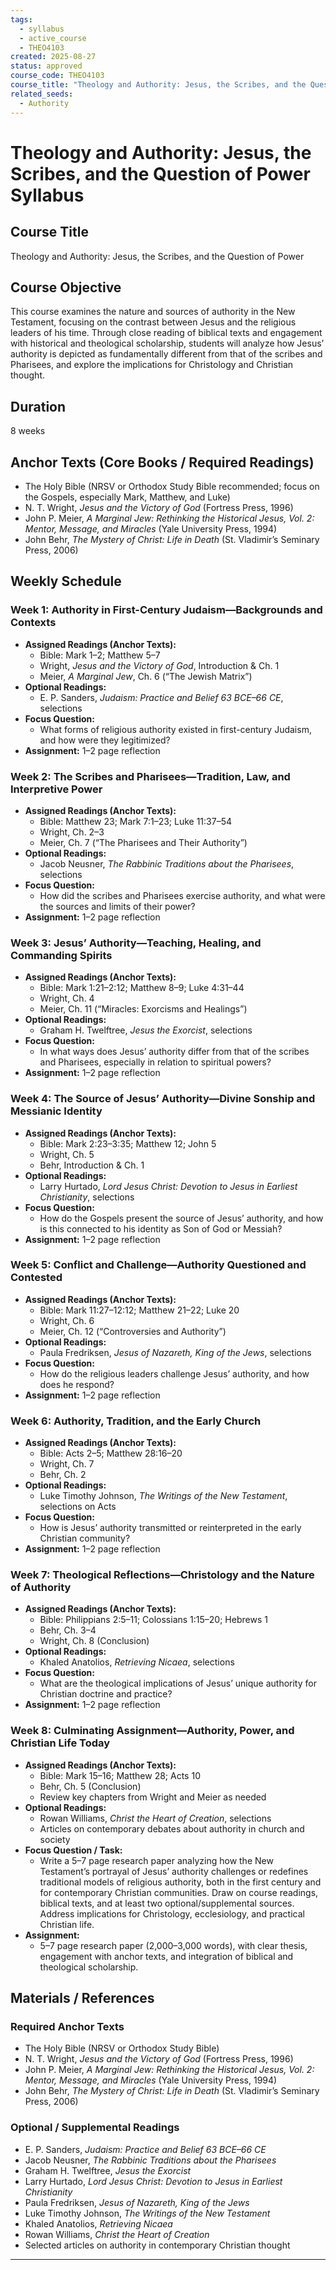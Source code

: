 ```yaml
---
tags:
  - syllabus
  - active_course
  - THEO4103
created: 2025-08-27
status: approved
course_code: THEO4103
course_title: "Theology and Authority: Jesus, the Scribes, and the Question of Power"
related_seeds:
  - Authority
---
```


# Theology and Authority: Jesus, the Scribes, and the Question of Power Syllabus

## Course Title
Theology and Authority: Jesus, the Scribes, and the Question of Power

## Course Objective
This course examines the nature and sources of authority in the New Testament, focusing on the contrast between Jesus and the religious leaders of his time. Through close reading of biblical texts and engagement with historical and theological scholarship, students will analyze how Jesus’ authority is depicted as fundamentally different from that of the scribes and Pharisees, and explore the implications for Christology and Christian thought.

## Duration
8 weeks

## Anchor Texts (Core Books / Required Readings)
- The Holy Bible (NRSV or Orthodox Study Bible recommended; focus on the Gospels, especially Mark, Matthew, and Luke)
- N. T. Wright, *Jesus and the Victory of God* (Fortress Press, 1996)
- John P. Meier, *A Marginal Jew: Rethinking the Historical Jesus, Vol. 2: Mentor, Message, and Miracles* (Yale University Press, 1994)
- John Behr, *The Mystery of Christ: Life in Death* (St. Vladimir’s Seminary Press, 2006)

## Weekly Schedule

### Week 1: Authority in First-Century Judaism—Backgrounds and Contexts
- **Assigned Readings (Anchor Texts):**  
  - Bible: Mark 1–2; Matthew 5–7  
  - Wright, *Jesus and the Victory of God*, Introduction & Ch. 1  
  - Meier, *A Marginal Jew*, Ch. 6 (“The Jewish Matrix”)  
- **Optional Readings:**  
  - E. P. Sanders, *Judaism: Practice and Belief 63 BCE–66 CE*, selections  
- **Focus Question:**  
  - What forms of religious authority existed in first-century Judaism, and how were they legitimized?
- **Assignment:** 1–2 page reflection

### Week 2: The Scribes and Pharisees—Tradition, Law, and Interpretive Power
- **Assigned Readings (Anchor Texts):**  
  - Bible: Matthew 23; Mark 7:1–23; Luke 11:37–54  
  - Wright, Ch. 2–3  
  - Meier, Ch. 7 (“The Pharisees and Their Authority”)  
- **Optional Readings:**  
  - Jacob Neusner, *The Rabbinic Traditions about the Pharisees*, selections  
- **Focus Question:**  
  - How did the scribes and Pharisees exercise authority, and what were the sources and limits of their power?
- **Assignment:** 1–2 page reflection

### Week 3: Jesus’ Authority—Teaching, Healing, and Commanding Spirits
- **Assigned Readings (Anchor Texts):**  
  - Bible: Mark 1:21–2:12; Matthew 8–9; Luke 4:31–44  
  - Wright, Ch. 4  
  - Meier, Ch. 11 (“Miracles: Exorcisms and Healings”)  
- **Optional Readings:**  
  - Graham H. Twelftree, *Jesus the Exorcist*, selections  
- **Focus Question:**  
  - In what ways does Jesus’ authority differ from that of the scribes and Pharisees, especially in relation to spiritual powers?
- **Assignment:** 1–2 page reflection

### Week 4: The Source of Jesus’ Authority—Divine Sonship and Messianic Identity
- **Assigned Readings (Anchor Texts):**  
  - Bible: Mark 2:23–3:35; Matthew 12; John 5  
  - Wright, Ch. 5  
  - Behr, Introduction & Ch. 1  
- **Optional Readings:**  
  - Larry Hurtado, *Lord Jesus Christ: Devotion to Jesus in Earliest Christianity*, selections  
- **Focus Question:**  
  - How do the Gospels present the source of Jesus’ authority, and how is this connected to his identity as Son of God or Messiah?
- **Assignment:** 1–2 page reflection

### Week 5: Conflict and Challenge—Authority Questioned and Contested
- **Assigned Readings (Anchor Texts):**  
  - Bible: Mark 11:27–12:12; Matthew 21–22; Luke 20  
  - Wright, Ch. 6  
  - Meier, Ch. 12 (“Controversies and Authority”)  
- **Optional Readings:**  
  - Paula Fredriksen, *Jesus of Nazareth, King of the Jews*, selections  
- **Focus Question:**  
  - How do the religious leaders challenge Jesus’ authority, and how does he respond?
- **Assignment:** 1–2 page reflection

### Week 6: Authority, Tradition, and the Early Church
- **Assigned Readings (Anchor Texts):**  
  - Bible: Acts 2–5; Matthew 28:16–20  
  - Wright, Ch. 7  
  - Behr, Ch. 2  
- **Optional Readings:**  
  - Luke Timothy Johnson, *The Writings of the New Testament*, selections on Acts  
- **Focus Question:**  
  - How is Jesus’ authority transmitted or reinterpreted in the early Christian community?
- **Assignment:** 1–2 page reflection

### Week 7: Theological Reflections—Christology and the Nature of Authority
- **Assigned Readings (Anchor Texts):**  
  - Bible: Philippians 2:5–11; Colossians 1:15–20; Hebrews 1  
  - Behr, Ch. 3–4  
  - Wright, Ch. 8 (Conclusion)  
- **Optional Readings:**  
  - Khaled Anatolios, *Retrieving Nicaea*, selections  
- **Focus Question:**  
  - What are the theological implications of Jesus’ unique authority for Christian doctrine and practice?
- **Assignment:** 1–2 page reflection

### Week 8: Culminating Assignment—Authority, Power, and Christian Life Today
- **Assigned Readings (Anchor Texts):**  
  - Bible: Mark 15–16; Matthew 28; Acts 10  
  - Behr, Ch. 5 (Conclusion)  
  - Review key chapters from Wright and Meier as needed  
- **Optional Readings:**  
  - Rowan Williams, *Christ the Heart of Creation*, selections  
  - Articles on contemporary debates about authority in church and society  
- **Focus Question / Task:**  
  - Write a 5–7 page research paper analyzing how the New Testament’s portrayal of Jesus’ authority challenges or redefines traditional models of religious authority, both in the first century and for contemporary Christian communities. Draw on course readings, biblical texts, and at least two optional/supplemental sources. Address implications for Christology, ecclesiology, and practical Christian life.
- **Assignment:**  
  - 5–7 page research paper (2,000–3,000 words), with clear thesis, engagement with anchor texts, and integration of biblical and theological scholarship.

## Materials / References

### Required Anchor Texts
- The Holy Bible (NRSV or Orthodox Study Bible)
- N. T. Wright, *Jesus and the Victory of God* (Fortress Press, 1996)
- John P. Meier, *A Marginal Jew: Rethinking the Historical Jesus, Vol. 2: Mentor, Message, and Miracles* (Yale University Press, 1994)
- John Behr, *The Mystery of Christ: Life in Death* (St. Vladimir’s Seminary Press, 2006)

### Optional / Supplemental Readings
- E. P. Sanders, *Judaism: Practice and Belief 63 BCE–66 CE*
- Jacob Neusner, *The Rabbinic Traditions about the Pharisees*
- Graham H. Twelftree, *Jesus the Exorcist*
- Larry Hurtado, *Lord Jesus Christ: Devotion to Jesus in Earliest Christianity*
- Paula Fredriksen, *Jesus of Nazareth, King of the Jews*
- Luke Timothy Johnson, *The Writings of the New Testament*
- Khaled Anatolios, *Retrieving Nicaea*
- Rowan Williams, *Christ the Heart of Creation*
- Selected articles on authority in contemporary Christian thought

---
